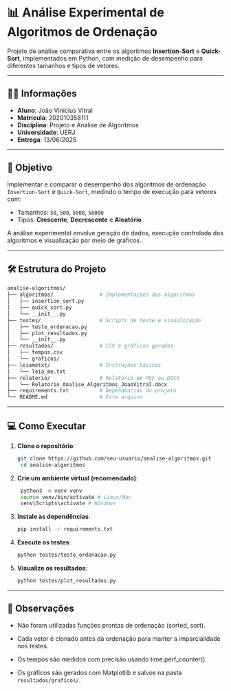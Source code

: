 # 📊 Análise Experimental de Algoritmos de Ordenação

Projeto de análise comparativa entre os algoritmos **Insertion-Sort** e **Quick-Sort**, implementados em Python, com medição de desempenho para diferentes tamanhos e tipos de vetores.

---

## 🧑‍🎓 Informações

- **Aluno**: João Vinícius Vitral  
- **Matrícula**: 202010358111  
- **Disciplina**: Projeto e Análise de Algoritmos  
- **Universidade**: UERJ  
- **Entrega**: 13/06/2025

---

## 🧠 Objetivo

Implementar e comparar o desempenho dos algoritmos de ordenação `Insertion-Sort` e `Quick-Sort`, medindo o tempo de execução para vetores com:

- Tamanhos: `50`, `500`, `5000`, `50000`
- Tipos: **Crescente**, **Decrescente** e **Aleatório**

A análise experimental envolve geração de dados, execução controlada dos algoritmos e visualização por meio de gráficos.

---

## 🛠️ Estrutura do Projeto

```bash
analise-algoritmos/
├── algoritmos/               # Implementações dos algoritmos
│   ├── insertion_sort.py
│   ├── quick_sort.py
│   └── __init__.py
├── testes/                   # Scripts de teste e visualização
│   ├── teste_ordenacao.py
│   ├── plot_resultados.py
│   └── __init__.py
├── resultados/               # CSV e gráficos gerados
│   ├── tempos.csv
│   └── graficos/
├── leiametxt/                # Instruções básicas
│   └── leia_me.txt
├── relatorio/                # Relatório em PDF ou DOCX
│   └── Relatorio_Analise_Algoritmos_JoaoVitral.docx
├── requirements.txt          # Dependências do projeto
└── README.md                 # Este arquivo
```

---

## 💻 Como Executar

1. **Clone o repositório**:
   ```bash
   git clone https://github.com/seu-usuario/analise-algoritmos.git
    cd analise-algoritmos
   ```

2. **Crie um ambiente virtual (recomendado)**:
   ```bash
    python3 -m venv venv
    source venv/bin/activate # Linux/Mac
    venv\Scripts\activate # Windows
   ```

3. **Instale as dependências**:
   ```bash
   pip install -r requirements.txt
   ```

4. **Execute os testes**:
   ```bash
   python testes/teste_ordenacao.py
   ```

5. **Visualize os resultados**:
   ```bash
   python testes/plot_resultados.py
   ```

---

## 📌 Observações

- Não foram utilizadas funções prontas de ordenação (sorted, sort).

- Cada vetor é clonado antes da ordenação para manter a imparcialidade nos testes.

- Os tempos são medidos com precisão usando time.perf_counter().

- Os gráficos são gerados com Matplotlib e salvos na pasta `resultados/graficos/`.
